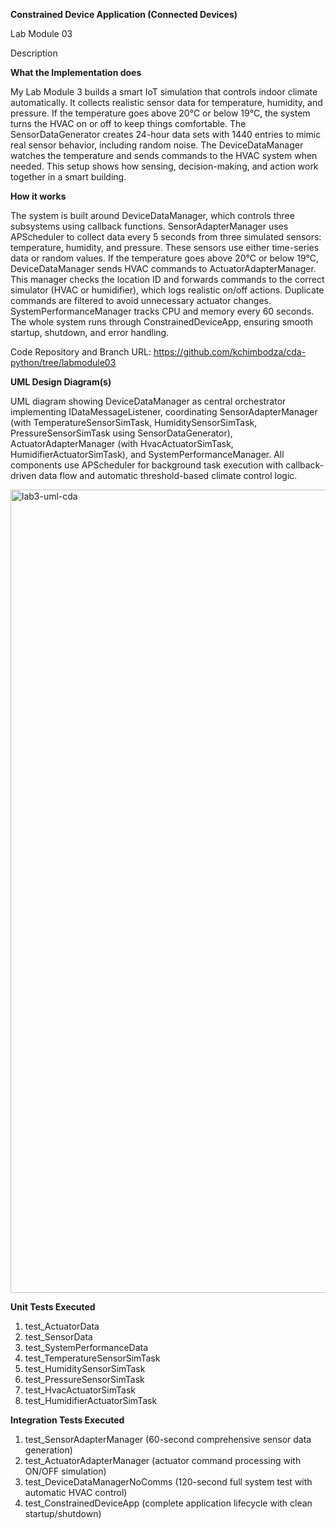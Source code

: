**Constrained Device Application (Connected Devices)**

Lab Module 03

Description

**What the Implementation does**

My Lab Module 3 builds a smart IoT simulation that controls indoor climate automatically. It collects realistic sensor data for temperature, humidity, and pressure. If the temperature goes above 20°C or below 19°C, the system turns the HVAC on or off to keep things comfortable. The SensorDataGenerator creates 24-hour data sets with 1440 entries to mimic real sensor behavior, including random noise. The DeviceDataManager watches the temperature and sends commands to the HVAC system when needed. This setup shows how sensing, decision-making, and action work together in a smart building.

**How it works**

The system is built around DeviceDataManager, which controls three subsystems using callback functions. SensorAdapterManager uses APScheduler to collect data every 5 seconds from three simulated sensors: temperature, humidity, and pressure. These sensors use either time-series data or random values. If the temperature goes above 20°C or below 19°C, DeviceDataManager sends HVAC commands to ActuatorAdapterManager. This manager checks the location ID and forwards commands to the correct simulator (HVAC or humidifier), which logs realistic on/off actions. Duplicate commands are filtered to avoid unnecessary actuator changes. SystemPerformanceManager tracks CPU and memory every 60 seconds. The whole system runs through ConstrainedDeviceApp, ensuring smooth startup, shutdown, and error handling.

Code Repository and Branch
URL: https://github.com/kchimbodza/cda-python/tree/labmodule03

**UML Design Diagram(s)**

UML diagram showing DeviceDataManager as central orchestrator implementing IDataMessageListener, coordinating SensorAdapterManager (with TemperatureSensorSimTask, HumiditySensorSimTask, PressureSensorSimTask using SensorDataGenerator), ActuatorAdapterManager (with HvacActuatorSimTask, HumidifierActuatorSimTask), and SystemPerformanceManager. All components use APScheduler for background task execution with callback-driven data flow and automatic threshold-based climate control logic.

<img width="2059" height="1285" alt="lab3-uml-cda" src="https://github.com/user-attachments/assets/305796b6-2664-4e3d-a23d-cffeec3d2436" />

**Unit Tests Executed**

1. test_ActuatorData
2. test_SensorData
3. test_SystemPerformanceData
4. test_TemperatureSensorSimTask
5. test_HumiditySensorSimTask
6. test_PressureSensorSimTask
7. test_HvacActuatorSimTask
8. test_HumidifierActuatorSimTask

**Integration Tests Executed**

1. test_SensorAdapterManager (60-second comprehensive sensor data generation)
2. test_ActuatorAdapterManager (actuator command processing with ON/OFF simulation)
3. test_DeviceDataManagerNoComms (120-second full system test with automatic HVAC control)
4. test_ConstrainedDeviceApp (complete application lifecycle with clean startup/shutdown)
